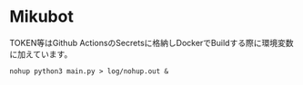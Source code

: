 # Mikubot

TOKEN等はGithub ActionsのSecretsに格納しDockerでBuildする際に環境変数に加えています。

`nohup python3 main.py > log/nohup.out &`
